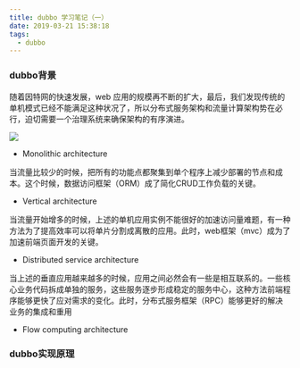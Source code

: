 ```yaml
---
title: dubbo 学习笔记（一）
date: 2019-03-21 15:38:18
tags:
  - dubbo
---
```


### dubbo背景

随着因特网的快速发展，web 应用的规模再不断的扩大，最后，我们发现传统的单机模式已经不能满足这种状况了，所以分布式服务架构和流量计算架构势在必行，迫切需要一个治理系统来确保架构的有序演进。

![](https://img.mupaie.com/1553154620.jpg)

* Monolithic architecture

当流量比较少的时候，把所有的功能点都聚集到单个程序上减少部署的节点和成本。这个时候，数据访问框架（ORM）成了简化CRUD工作负载的关键。

* Vertical architecture

当流量开始增多的时候，上述的单机应用实例不能很好的加速访问量难题，有一种方法为了提高效率可以将单片分割成离散的应用。此时，web框架（mvc）成为了加速前端页面开发的关键。

* Distributed service architecture

当上述的垂直应用越来越多的时候，应用之间必然会有一些是相互联系的。一些核心业务代码拆成单独的服务，这些服务逐步形成稳定的服务中心，这种方法前端程序能够更快了应对需求的变化。此时，分布式服务框架（RPC）能够更好的解决业务的集成和重用

* Flow computing architecture

### dubbo实现原理